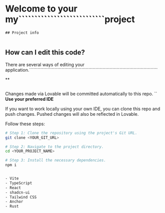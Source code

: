 # Welcome to your my```````````````````````````project
````````````````
## Project info


`````````````````````````````````````````````````````
## How can I edit this code?

There are several ways of editing your application.```````````````````````````````````````````````````````````````````````````````````````````

**
````````````````
```````````````````````````````````````````````````````````````
Changes made via Lovable will be committed automatically to this repo.
``
**Use your preferred IDE**

If you want to work locally using your own IDE, you can clone this repo and push changes. Pushed changes will also be reflected in Lovable.


Follow these steps:

```sh
# Step 1: Clone the repository using the project's Git URL.
git clone <YOUR_GIT_URL>

# Step 2: Navigate to the project directory.
cd <YOUR_PROJECT_NAME>

# Step 3: Install the necessary dependencies.
npm i


- Vite
- TypeScript
- React
- shadcn-ui
- Tailwind CSS
- Anchor
- Rust 



